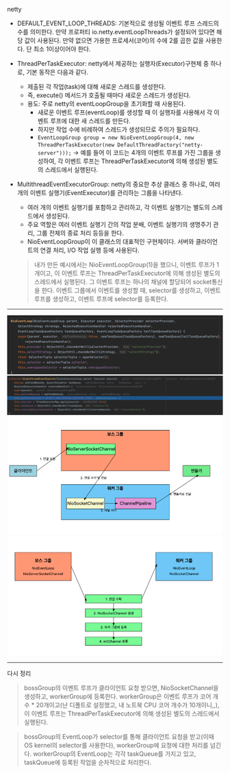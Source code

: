 netty
- DEFAULT_EVENT_LOOP_THREADS: 기본적으로 생성될 이벤트 루프 스레드의 수를 의미한다. 만약 프로퍼티 io.netty.eventLoopThreads가 설정되어 있다면 해당 값이 사용된다. 만약 없으면 가용한 프로세서(코어)의 수에 2를 곱한 값을 사용한다. 단 최소 1이상이어야 한다.
- ThreadPerTaskExecutor: netty에서 제공하는 실행자(Executor)구현체 중 하나로, 기본 동작은 다음과 같다.
  - 제출된 각 작업(task)에 대해 새로운 스레드를 생성한다.
  - 즉, execute() 메서드가 호출될 때마다 새로운 스레드가 생성된다.
  - 용도: 주로 netty의 eventLoopGroup을 초기화할 때 사용된다.
    - 새로운 이벤트 루프(eventLoop)를 생성할 때 이 실행자를 사용해서 각 이벤트 루프에 대한 새 스레드를 만든다.
    - 하지만 작업 수에 비례하여 스레드가 생성되므로 주의가 필요하다.
    - `EventLoopGroup group = new NioEventLoopGroup(4, new ThreadPerTaskExecutor(new DefaultThreadFactory("netty-server")));` -> 예를 들어 이 코드는 4개의 이벤트 루프를 가진 그룹을 생성하여, 각 이벤트 루프는 ThreadPerTaskExecutor에 의해 생성된 별도의 스레드에서 실행된다.

- MultithreadEventExecutorGroup: netty의 중요한 추상 클래스 중 하나로, 여러 개의 이벤트 실행기(EventExecutor)를 관리하는 그룹을 나타낸다. 
  - 여러 개의 이벤트 실행기를 포함하고 관리하고, 각 이벤트 실행기는 별도의 스레드에서 생성된다.
  - 주요 역할은 여러 이벤트 실행기 간의 작업 분배, 이벤트 실행기의 생명주기 관리, 그룹 전체의 종료 처리 등등을 한다.
  - NioEventLoopGroup이 이 클래스의 대표적인 구현체이다. 서버와 클라이언트의 연결 처리, I/O 작업 실행 등에 사용된다.
  
  > 내가 만든 예시에서는 NioEventLoopGroup(1)을 했으니, 이벤트 루프가 1개이고, 이 이벤트 루프는 ThreadPerTaskExecutor에 의해 생성된 별도의 스레드에서 실행된다.
  > 그 이벤트 루프는 하나의 채널에 할당되어 socket통신을 한다.
  > 이벤트 그룹에서 이벤트를 생성할 때, selector를 생성하고, 이벤트 루프를 생성하고, 이벤트 루프에 selector를 등록한다.

----

![스크린샷 2024-09-07 오후 10.51.06.png](images%2F%EC%8A%A4%ED%81%AC%EB%A6%B0%EC%83%B7%202024-09-07%20%EC%98%A4%ED%9B%84%2010.51.06.png)
![스크린샷 2024-09-07 오후 10.51.21.png](images%2F%EC%8A%A4%ED%81%AC%EB%A6%B0%EC%83%B7%202024-09-07%20%EC%98%A4%ED%9B%84%2010.51.21.png)
![스크린샷 2024-09-08 오전 12.07.07.png](images%2F%EC%8A%A4%ED%81%AC%EB%A6%B0%EC%83%B7%202024-09-08%20%EC%98%A4%EC%A0%84%2012.07.07.png)
![스크린샷 2024-09-08 오후 3.57.20.png](images%2F%EC%8A%A4%ED%81%AC%EB%A6%B0%EC%83%B7%202024-09-08%20%EC%98%A4%ED%9B%84%203.57.20.png)


----
다시 정리
> bossGroup의 이벤트 루프가 클라이언트 요청 받으면, NioSocketChannel을 생성하고, workerGroup에 등록한다. workerGroup은 이벤트 루프가 코어 개수 * 20개이고(난 디폴트로 설정했고, 내 노트북 CPU 코어 개수가 10개이니,,), 이 이벤트 루프는 ThreadPerTaskExecutor에 의해 생성된 별도의 스레드에서 실행된다.

> bossGroup의 EventLoop가 selector를 통해 클라이언트 요청을 받고(이때 OS kernel의 selector를 사용한다), workerGroup에 요청에 대한 처리를 넘긴다.
> workerGroup의 EventLoop는 각각 taskQueue를 가지고 있고, taskQueue에 등록된 작업을 순차적으로 처리한다.
